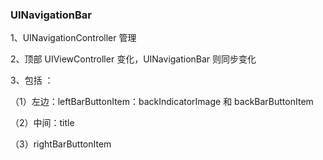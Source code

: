 ### UINavigationBar

1、UINavigationController 管理


2、顶部 UIViewController 变化，UINavigationBar 则同步变化


3、包括 ：


（1）左边：leftBarButtonItem：backIndicatorImage 和 backBarButtonItem


（2）中间：title


（3）rightBarButtonItem